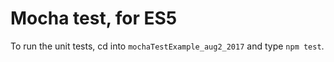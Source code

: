 
# Mocha test, for ES5

To run the unit tests, cd into `mochaTestExample_aug2_2017` and type `npm test`.